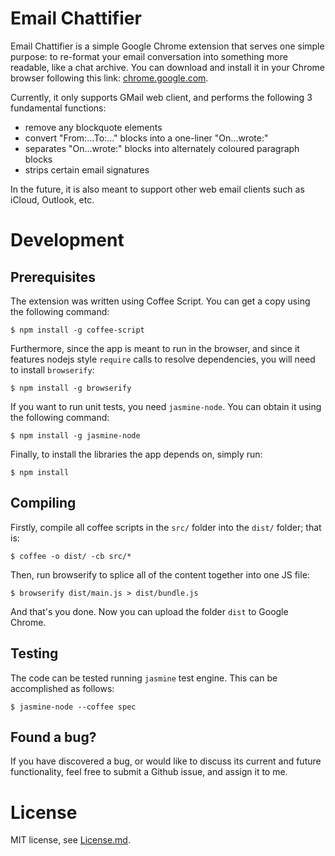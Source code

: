 Email Chattifier
===

Email Chattifier is a simple Google Chrome extension that serves one simple purpose: to re-format your email conversation into something more readable, like a chat archive. You can download and install it in your Chrome browser following this link: [chrome.google.com](https://chrome.google.com/webstore/detail/email-chattifier/pcjnciejhladedpdmiokgpeanfejiofa).

Currently, it only supports GMail web client, and performs the following 3 fundamental functions:
+ remove any blockquote elements
+ convert "From:...To:..." blocks into a one-liner "On...wrote:"
+ separates "On...wrote:" blocks into alternately coloured paragraph blocks
+ strips certain email signatures

In the future, it is also meant to support other web email clients such as iCloud, Outlook, etc.

# Development
## Prerequisites
The extension was written using Coffee Script. You can get a copy using the following command:

```
$ npm install -g coffee-script
```

Furthermore, since the app is meant to run in the browser, and since it features nodejs style `require` calls to resolve dependencies, you will need to install `browserify`:

```
$ npm install -g browserify
```

If you want to run unit tests, you need `jasmine-node`. You can obtain it using the following command:

```
$ npm install -g jasmine-node
```

Finally, to install the libraries the app depends on, simply run:

```
$ npm install
```

## Compiling
Firstly, compile all coffee scripts in the `src/` folder into the `dist/` folder; that is:

```
$ coffee -o dist/ -cb src/*
```

Then, run browserify to splice all of the content together into one JS file:

```
$ browserify dist/main.js > dist/bundle.js
```

And that's you done. Now you can upload the folder `dist` to Google Chrome.

## Testing
The code can be tested running `jasmine` test engine. This can be accomplished as follows:

```
$ jasmine-node --coffee spec
```

## Found a bug?
If you have discovered a bug, or would like to discuss its current and future functionality, feel free to submit a Github issue, and assign it to me.

# License
MIT license, see [License.md](License.md).

